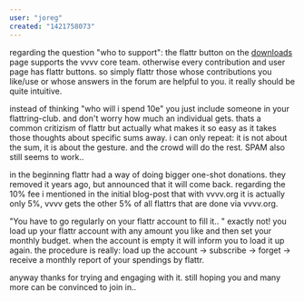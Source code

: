 ```yaml
---
user: "joreg"
created: "1421758073"
---
```


regarding the question "who to support": the flattr button on the [downloads](https://legacy.vvvv.org/downloads) page supports the vvvv core team. otherwise every contribution and user page has flattr buttons. so simply flattr those whose contributions you like/use or whose answers in the forum are helpful to you. it really should be quite intuitive.

instead of thinking "who will i spend 10e" you just include someone in your flattring-club. and don't worry how much an individual gets. thats a common critizism of flattr but actually what makes it so easy as it takes those thoughts about specific sums away. i can only repeat: it is not about the sum, it is about the gesture. and the crowd will do the rest. SPAM also still seems to work..

in the beginning flattr had a way of doing bigger one-shot donations. they removed it years ago, but announced that it will come back. regarding the 10% fee i mentioned in the initial blog-post that with vvvv.org it is actually only 5%, vvvv gets the other 5% of all flattrs that are done via vvvv.org. 

"You have to go regularly on your flattr account to fill it.. " exactly not! you load up your flattr account with any amount you like and then set your monthly budget. when the account is empty it will inform you to load it up again. the procedure is really: load up the account -> subscribe -> forget -> receive a monthly report of your spendings by flattr. 

anyway thanks for trying and engaging with it. still hoping you and many more can be convinced to join in..
